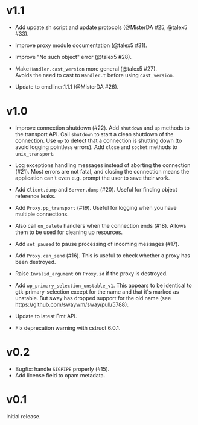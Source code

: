 # v1.1

- Add update.sh script and update protocols (@MisterDA #25, @talex5 #33).

- Improve proxy module documentation (@talex5 #31).

- Improve "No such object" error (@talex5 #28).

- Make `Handler.cast_version` more general (@talex5 #27).  
  Avoids the need to cast to `Handler.t` before using `cast_version`.

- Update to cmdliner.1.1.1 (@MisterDA #26).

# v1.0

- Improve connection shutdown (#22).
  Add `shutdown` and `up` methods to the transport API.
  Call `shutdown` to start a clean shutdown of the connection.
  Use `up` to detect that a connection is shutting down (to avoid logging pointless errors).
  Add `close` and `socket` methods to `unix_transport`.

- Log exceptions handling messages instead of aborting the connection (#21).
  Most errors are not fatal, and closing the connection means the application can't even e.g. prompt the user to save their work.

- Add `Client.dump` and `Server.dump` (#20). Useful for finding object reference leaks.

- Add `Proxy.pp_transport` (#19). Useful for logging when you have multiple connections.

- Also call `on_delete` handlers when the connection ends (#18).
  Allows them to be used for cleaning up resources.

- Add `set_paused` to pause processing of incoming messages (#17).

- Add `Proxy.can_send` (#16).
  This is useful to check whether a proxy has been destroyed.

- Raise `Invalid_argument` on `Proxy.id` if the proxy is destroyed.

- Add `wp_primary_selection_unstable_v1`.
  This appears to be identical to gtk-primary-selection except for the name and that it's marked as unstable.
  But sway has dropped support for the old name (see https://github.com/swaywm/sway/pull/5788).

- Update to latest Fmt API.

- Fix deprecation warning with cstruct 6.0.1.

# v0.2

- Bugfix: handle `SIGPIPE` properly (#15).
- Add license field to opam metadata.

# v0.1

Initial release.
